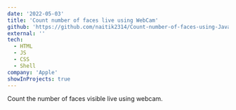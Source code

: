 ```yaml
---
date: '2022-05-03'
title: 'Count number of faces live using WebCam'
github: 'https://github.com/naitik2314/Count-number-of-faces-using-Javascript-Live-Webcam'
external: ''
tech:
  - HTML
  - JS
  - CSS
  - Shell
company: 'Apple'
showInProjects: true
---
```


Count the number of faces visible live using webcam.
